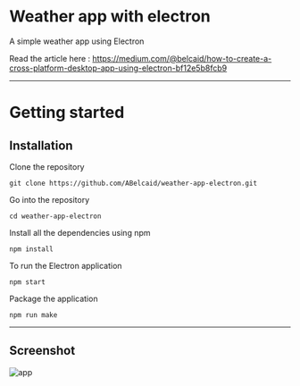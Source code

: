 # Weather app with electron

A simple weather app using Electron

Read the article here : https://medium.com/@belcaid/how-to-create-a-cross-platform-desktop-app-using-electron-bf12e5b8fcb9

----------

# Getting started



## Installation



Clone the repository

    git clone https://github.com/ABelcaid/weather-app-electron.git
   
   
Go into the repository

    cd weather-app-electron

    

Install all the dependencies using npm

    npm install




To run the Electron application  



    npm start
    
    
    
    
Package the application



    npm run make


----------
## Screenshot


![app ](https://user-images.githubusercontent.com/57228120/108545861-9f912200-72e8-11eb-8332-fcf63b2becd5.png)



